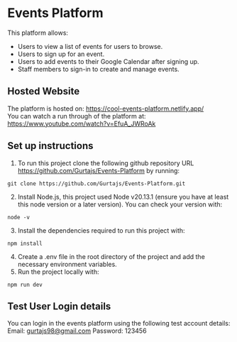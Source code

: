 # Events Platform 
This platform allows:
- Users to view a list of events for users to browse.
- Users to sign up for an event.
- Users to add events to their Google Calendar after signing up.
- Staff members to sign-in to create and manage events.

## Hosted Website
The platform is hosted on: https://cool-events-platform.netlify.app/  <br/>
You can watch a run through of the platform at: https://www.youtube.com/watch?v=EfuA_JWRoAk

## Set up instructions
1. To run this project clone the following github repository URL https://github.com/Gurtajs/Events-Platform by running:
```
git clone https://github.com/Gurtajs/Events-Platform.git
```
2. Install Node.js, this project used Node v20.13.1 (ensure you have at least this node version or a later version). You can check your version with:
```
node -v
```
3. Install the dependencies required to run this project with: 
``` 
npm install 
``` 
4. Create a .env file in the root directory of the project and add the necessary environment variables.
5. Run the project locally with:
``` 
npm run dev 
``` 

## Test User Login details
You can login in the events platform using the following test account details:
Email: gurtajs98@gmail.com 
Password: 123456


